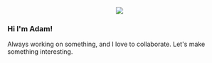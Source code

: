 
<p align="center">
  <a href="https://www.youtube.com/watch?v=tCHKIdup5Lo"><img src="https://user-images.githubusercontent.com/7833164/147779122-00a64fd0-dd5d-4179-a405-6a5ae1923eaa.gif" /></a>
</p>

### Hi I'm Adam!

Always working on something, and I love to collaborate. Let's make something interesting.


<!--
**needmorecowbell/needmorecowbell** is a ✨ _special_ ✨ repository because its `README.md` (this file) appears on your GitHub profile.

Here are some ideas to get you started:

- 🔭 I’m currently working on ...
- 🌱 I’m currently learning ...
- 👯 I’m looking to collaborate on ...
- 🤔 I’m looking for help with ...
- 💬 Ask me about ...
- 📫 How to reach me: ...
- 😄 Pronouns: ...
- ⚡ Fun fact: ...
-->

